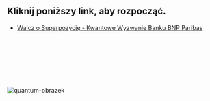 ## Kliknij poniższy link, aby rozpocząć.
* [Walcz o Superpozycję - Kwantowe Wyzwanie Banku BNP Paribas](Qchallenge/README.md)  
<br>
<br>
<br>
<br>
<br>
<br>

![quantum-obrazek](/images/q2.png)
